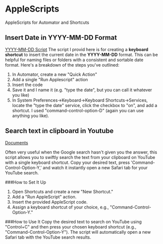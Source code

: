 # AppleScripts
AppleScripts for Automator and Shortcuts


## Insert Date in YYYY-MM-DD Format
[YYYY-MM-DD Script](insert_YYYY_MM_DD/script)
The script I provid here is for creating a **keyboard shortcut** to insert the current date in the **YYYY-MM-DD** format. This can be helpful for naming files or folders with a consistent and sortable date format. Here's a breakdown of the steps you've outlined:

1. In Automator, create a new "Quick Action"
1. Add a single "Run Applescript" action
1. Insert the code
1. Save it and I name it (e.g. "type the date", but you can call it whatever you like)
1. In System Preferences->Keyboard->Keyboard Shortcuts->Services, locate the "type the date" service, click the checkbox to "on", and add a shortcut. I used "command-control-option-D" (again you can use anything you like).



## Search text in clipboard in Youtube
[Documents](/search_clipboard_in_youtube)

Often very useful when the Google search hasn't given you the answer, this script allows you to swiftly search the text from your clipboard on YouTube with a single keyboard shortcut. Copy your desired text, press 'Command-Control-Option-Y,' and watch it instantly open a new Safari tab for your YouTube search.

###How to Set It Up
1. Open Shortcuts and create a new "New Shortcut."
1. Add a "Run AppleScript" action.
1. Insert the provided AppleScript code.
1. Assign a keyboard shortcut of your choice, e.g., "Command-Control-Option-Y."

###How to Use It
Copy the desired text to search on YouTube using "Control+C" and then press your chosen keyboard shortcut (e.g., "Command-Control-Option-Y"). The script will automatically open a new Safari tab with the YouTube search results.
